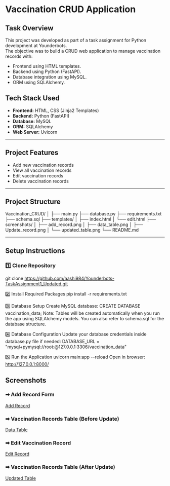 # Vaccination CRUD Application

## Task Overview

This project was developed as part of a task assignment for Python development at Younderbots.  
The objective was to build a CRUD web application to manage vaccination records with:

- Frontend using HTML templates.
- Backend using Python (FastAPI).
- Database integration using MySQL.
- ORM using SQLAlchemy.


## Tech Stack Used

- **Frontend:** HTML, CSS (Jinja2 Templates)
- **Backend:** Python (FastAPI)
- **Database:** MySQL
- **ORM:** SQLAlchemy
- **Web Server:** Uvicorn

---

## Project Features

- Add new vaccination records
- View all vaccination records
- Edit vaccination records
- Delete vaccination records

---

## Project Structure

Vaccination_CRUD/
│
├── main.py
├── database.py
├── requirements.txt
├── schema.sql
├── templates/
│ ├── index.html
│ └── edit.html
├── screenshots/
│ ├── add_record.png
│ ├── data_table.png
│ ├── Update_record.png
│ └── updated_table.png
└── README.md

---

## Setup Instructions

### 1️⃣ Clone Repository
git clone https://github.com/aashi984/Younderbots-TaskAssignment1_Updated.git

2️⃣ Install Required Packages
pip install -r requirements.txt

3️⃣ Database Setup
Create MySQL database:
CREATE DATABASE vaccination_data;
Note:
Tables will be created automatically when you run the app using SQLAlchemy models.
You can also refer to schema.sql for the database structure.

4️⃣ Database Configuration
Update your database credentials inside database.py file if needed:
DATABASE_URL = "mysql+pymysql://root:@127.0.0.1:3306/vaccination_data"

5️⃣ Run the Application
uvicorn main:app --reload
Open in browser:
http://127.0.0.1:8000/


## Screenshots

### ➡ Add Record Form
[Add Record](screenshots/add_record.png)

### ➡ Vaccination Records Table (Before Update)
[Data Table](screenshots/data_table.png)

### ➡ Edit Vaccination Record
[Edit Record](screenshots/Update_record.png)

### ➡ Vaccination Records Table (After Update)
[Updated Table](screenshots/updated_table.png)


